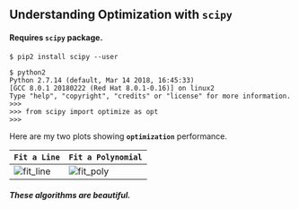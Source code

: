 ## Understanding Optimization with `scipy`

#### Requires `scipy` package.

```
$ pip2 install scipy --user

$ python2
Python 2.7.14 (default, Mar 14 2018, 16:45:33) 
[GCC 8.0.1 20180222 (Red Hat 8.0.1-0.16)] on linux2
Type "help", "copyright", "credits" or "license" for more information.
>>>
>>> from scipy import optimize as opt
>>>
```

Here are my two plots showing __`optimization`__ performance.

__`Fit a Line`__ | __`Fit a Polynomial`__
| --- | --- |
![fit_line](https://user-images.githubusercontent.com/26320981/39816629-6ac16e78-53b9-11e8-8256-b3121698a2ed.png) | ![fit_poly](https://user-images.githubusercontent.com/26320981/39816691-91fe40e2-53b9-11e8-83c4-52604e5ec79b.png) |

##### These algorithms are beautiful.
